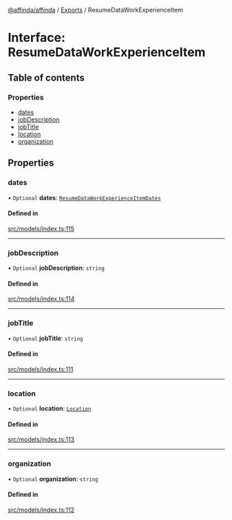 [@affinda/affinda](../README.md) / [Exports](../modules.md) / ResumeDataWorkExperienceItem

# Interface: ResumeDataWorkExperienceItem

## Table of contents

### Properties

- [dates](ResumeDataWorkExperienceItem.md#dates)
- [jobDescription](ResumeDataWorkExperienceItem.md#jobdescription)
- [jobTitle](ResumeDataWorkExperienceItem.md#jobtitle)
- [location](ResumeDataWorkExperienceItem.md#location)
- [organization](ResumeDataWorkExperienceItem.md#organization)

## Properties

### dates

• `Optional` **dates**: [`ResumeDataWorkExperienceItemDates`](ResumeDataWorkExperienceItemDates.md)

#### Defined in

[src/models/index.ts:115](https://github.com/affinda/affinda-typescript/blob/a379e85/src/models/index.ts#L115)

___

### jobDescription

• `Optional` **jobDescription**: `string`

#### Defined in

[src/models/index.ts:114](https://github.com/affinda/affinda-typescript/blob/a379e85/src/models/index.ts#L114)

___

### jobTitle

• `Optional` **jobTitle**: `string`

#### Defined in

[src/models/index.ts:111](https://github.com/affinda/affinda-typescript/blob/a379e85/src/models/index.ts#L111)

___

### location

• `Optional` **location**: [`Location`](Location.md)

#### Defined in

[src/models/index.ts:113](https://github.com/affinda/affinda-typescript/blob/a379e85/src/models/index.ts#L113)

___

### organization

• `Optional` **organization**: `string`

#### Defined in

[src/models/index.ts:112](https://github.com/affinda/affinda-typescript/blob/a379e85/src/models/index.ts#L112)
